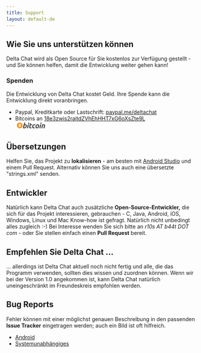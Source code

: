 ```yaml
---
title: Support
layout: default-de
---
```


## Wie Sie uns unterstützen können

Delta Chat wird als Open Source für Sie kostenlos zur Verfügung gestellt - und Sie können helfen, damit die Entwicklung weiter gehen kann!


### Spenden

Die Entwicklung von Delta Chat kostet Geld. Ihre Spende kann die Entwicklung direkt voranbringen.

- Paypal, Kreditkarte oder Lastschrift: [paypal.me/deltachat](https://paypal.me/deltachat/10)
- Bitcoins an [18e3zwis2raitdZVhEhHHT7xG6oXsZte9L](bitcoin:18e3zwis2raitdZVhEhHHT7xG6oXsZte9L)  
  ![Bitcoin](../public/images/donate/bitcoin.png)


## Übersetzungen

Helfen Sie, das Projekt zu **lokalisieren** - am besten mit [Android Studio](https://developer.android.com/studio/write/translations-editor.html) und einem Pull Request. Alternativ können Sie uns auch eine übersetzte "strings.xml" senden.


## Entwickler

Natürlich kann Delta Chat auch zusätzliche **Open-Source-Entwickler,** die sich für das Projekt interessieren, gebrauchen - C, Java, Android, iOS, Windows, Linux und Mac Know-how ist gefragt. Natürlich nicht unbedingt alles zugleich :-) Bei Interesse wenden Sie sich bitte an _r10s AT b44t DOT com_ - oder Sie stellen einfach einen **Pull Request** bereit.


## Empfehlen Sie Delta Chat ...

... allerdings ist Delta Chat aktuell noch nicht fertig und alle, die das Programm verwenden, sollten dies wissen und zuordnen können. Wenn wir bei der Version 1.0 angekommen ist, kann Delta Chat natürlich uneingeschränkt im Freundeskreis empfohlen werden.


## Bug Reports

Fehler können mit einer möglichst genauen Beschreibung in den passenden **Issue Tracker** eingetragen werden; auch ein Bild ist oft hilfreich.

- [Android](https://github.com/r10s/messenger-android/issues) 
- [Systemunabhängiges](https://github.com/r10s/messenger-backend/issues)

